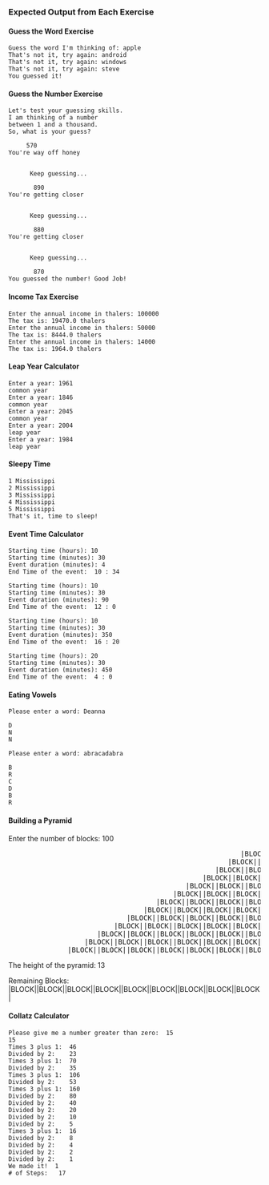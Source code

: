 ### Expected Output from Each Exercise




#### Guess the Word Exercise
 ``` 
 Guess the word I'm thinking of: apple 
 That's not it, try again: android 
 That's not it, try again: windows
 That's not it, try again: steve
 You guessed it!
 ```
 
 
 #### Guess the Number Exercise
 ```
Let's test your guessing skills.
I am thinking of a number 
between 1 and a thousand. 
So, what is your guess?
 
      570
You're way off honey
 
    
       Keep guessing...
    
        890
You're getting closer
 
    
       Keep guessing...
    
        880
You're getting closer
 
    
       Keep guessing...
    
        870
You guessed the number! Good Job!
```

#### Income Tax Exercise
```
Enter the annual income in thalers: 100000
The tax is: 19470.0 thalers
Enter the annual income in thalers: 50000
The tax is: 8444.0 thalers
Enter the annual income in thalers: 14000
The tax is: 1964.0 thalers
```

#### Leap Year Calculator
```
Enter a year: 1961
common year
Enter a year: 1846
common year
Enter a year: 2045
common year
Enter a year: 2004
leap year
Enter a year: 1984
leap year
```

#### Sleepy Time
```
1 Mississippi
2 Mississippi
3 Mississippi
4 Mississippi
5 Mississippi
That's it, time to sleep!
```

#### Event Time Calculator
```
Starting time (hours): 10
Starting time (minutes): 30
Event duration (minutes): 4
End Time of the event:  10 : 34

Starting time (hours): 10
Starting time (minutes): 30
Event duration (minutes): 90
End Time of the event:  12 : 0

Starting time (hours): 10
Starting time (minutes): 30
Event duration (minutes): 350
End Time of the event:  16 : 20

Starting time (hours): 20
Starting time (minutes): 30
Event duration (minutes): 450
End Time of the event:  4 : 0
```

#### Eating Vowels
```
Please enter a word: Deanna

D
N
N

Please enter a word: abracadabra

B
R
C
D
B
R

```

#### Building a Pyramid
Enter the number of blocks: 100
<pre>
                                                       |BLOCK|                                                         
                                                    |BLOCK||BLOCK|                                                     
                                                 |BLOCK||BLOCK||BLOCK|                                                  
                                              |BLOCK||BLOCK||BLOCK||BLOCK|                                              
                                          |BLOCK||BLOCK||BLOCK||BLOCK||BLOCK|                                           
                                       |BLOCK||BLOCK||BLOCK||BLOCK||BLOCK||BLOCK|                                       
                                   |BLOCK||BLOCK||BLOCK||BLOCK||BLOCK||BLOCK||BLOCK|                                    
                                |BLOCK||BLOCK||BLOCK||BLOCK||BLOCK||BLOCK||BLOCK||BLOCK|                                
                            |BLOCK||BLOCK||BLOCK||BLOCK||BLOCK||BLOCK||BLOCK||BLOCK||BLOCK|                             
                         |BLOCK||BLOCK||BLOCK||BLOCK||BLOCK||BLOCK||BLOCK||BLOCK||BLOCK||BLOCK|                         
                     |BLOCK||BLOCK||BLOCK||BLOCK||BLOCK||BLOCK||BLOCK||BLOCK||BLOCK||BLOCK||BLOCK|                      
                  |BLOCK||BLOCK||BLOCK||BLOCK||BLOCK||BLOCK||BLOCK||BLOCK||BLOCK||BLOCK||BLOCK||BLOCK|                  
              |BLOCK||BLOCK||BLOCK||BLOCK||BLOCK||BLOCK||BLOCK||BLOCK||BLOCK||BLOCK||BLOCK||BLOCK||BLOCK|               
</pre> 
 
The height of the pyramid: 13
 
 
Remaining Blocks:
|BLOCK||BLOCK||BLOCK||BLOCK||BLOCK||BLOCK||BLOCK||BLOCK||BLOCK|

#### Collatz Calculator

```
Please give me a number greater than zero:  15
15
Times 3 plus 1:  46
Divided by 2:    23
Times 3 plus 1:  70
Divided by 2:    35
Times 3 plus 1:  106
Divided by 2:    53
Times 3 plus 1:  160
Divided by 2:    80
Divided by 2:    40
Divided by 2:    20
Divided by 2:    10
Divided by 2:    5
Times 3 plus 1:  16
Divided by 2:    8
Divided by 2:    4
Divided by 2:    2
Divided by 2:    1
We made it!  1
# of Steps:   17
```